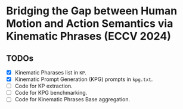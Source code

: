 # Bridging the Gap between Human Motion and Action Semantics via Kinematic Phrases (ECCV 2024)

## TODOs

- [x] Kinematic Pharases list in `KP`.
- [x] Kinematic Prompt Generation (KPG) prompts in `kpg.txt`.
- [ ] Code for KP extraction.
- [ ] Code for KPG benchmarking.
- [ ] Code for Kinematic Phrases Base aggregation. 
